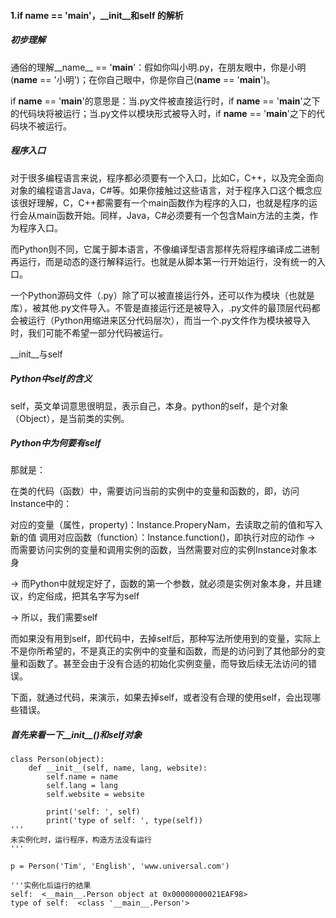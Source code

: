 
#### 1.if __name__ == '__main__'，__init__和self 的解析

##### 初步理解
通俗的理解__name__ == '__main__'：假如你叫小明.py，在朋友眼中，你是小明(__name__ == '小明')；在你自己眼中，你是你自己(__name__ == '__main__')。

if __name__ == '__main__'的意思是：当.py文件被直接运行时，if __name__ == '__main__'之下的代码块将被运行；当.py文件以模块形式被导入时，if __name__ == '__main__'之下的代码块不被运行。

##### 程序入口
对于很多编程语言来说，程序都必须要有一个入口，比如C，C++，以及完全面向对象的编程语言Java，C#等。如果你接触过这些语言，对于程序入口这个概念应该很好理解，C，C++都需要有一个main函数作为程序的入口，也就是程序的运行会从main函数开始。同样，Java，C#必须要有一个包含Main方法的主类，作为程序入口。

而Python则不同，它属于脚本语言，不像编译型语言那样先将程序编译成二进制再运行，而是动态的逐行解释运行。也就是从脚本第一行开始运行，没有统一的入口。

一个Python源码文件（.py）除了可以被直接运行外，还可以作为模块（也就是库），被其他.py文件导入。不管是直接运行还是被导入，.py文件的最顶层代码都会被运行（Python用缩进来区分代码层次），而当一个.py文件作为模块被导入时，我们可能不希望一部分代码被运行。

__init__与self
##### Python中self的含义
self，英文单词意思很明显，表示自己，本身。python的self，是个对象（Object），是当前类的实例。

##### Python中为何要有self
那就是：

在类的代码（函数）中，需要访问当前的实例中的变量和函数的，即，访问Instance中的：

对应的变量（属性，property)：Instance.ProperyNam，去读取之前的值和写入新的值
调用对应函数（function）：Instance.function()，即执行对应的动作
-> 而需要访问实例的变量和调用实例的函数，当然需要对应的实例Instance对象本身

-> 而Python中就规定好了，函数的第一个参数，就必须是实例对象本身，并且建议，约定俗成，把其名字写为self

-> 所以，我们需要self

而如果没有用到self，即代码中，去掉self后，那种写法所使用到的变量，实际上不是你所希望的，不是真正的实例中的变量和函数，而是的访问到了其他部分的变量和函数了。甚至会由于没有合适的初始化实例变量，而导致后续无法访问的错误。

下面，就通过代码，来演示，如果去掉self，或者没有合理的使用self，会出现哪些错误。

##### 首先来看一下__init__()和self对象

```
class Person(object):
    def __init__(self, name, lang, website):
        self.name = name
        self.lang = lang
        self.website = website
 
        print('self: ', self)
        print('type of self: ', type(self))
'''
未实例化时，运行程序，构造方法没有运行
'''
 
p = Person('Tim', 'English', 'www.universal.com')   
 
'''实例化后运行的结果
self:  <__main__.Person object at 0x00000000021EAF98>
type of self:  <class '__main__.Person'>
```
